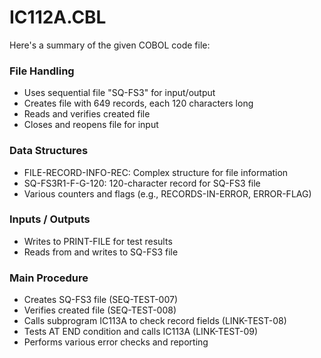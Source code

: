# IC112A.CBL

Here's a summary of the given COBOL code file:

### File Handling
- Uses sequential file "SQ-FS3" for input/output
- Creates file with 649 records, each 120 characters long
- Reads and verifies created file
- Closes and reopens file for input

### Data Structures
- FILE-RECORD-INFO-REC: Complex structure for file information
- SQ-FS3R1-F-G-120: 120-character record for SQ-FS3 file
- Various counters and flags (e.g., RECORDS-IN-ERROR, ERROR-FLAG)

### Inputs / Outputs
- Writes to PRINT-FILE for test results
- Reads from and writes to SQ-FS3 file

### Main Procedure
- Creates SQ-FS3 file (SEQ-TEST-007)
- Verifies created file (SEQ-TEST-008)
- Calls subprogram IC113A to check record fields (LINK-TEST-08)
- Tests AT END condition and calls IC113A (LINK-TEST-09)
- Performs various error checks and reporting
